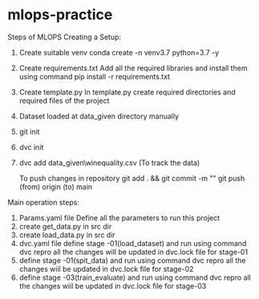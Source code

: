 # mlops-practice
Steps of MLOPS
Creating a Setup:
1. Create suitable venv
conda create -n venv3.7 python=3.7 -y

2. Create requirements.txt
Add all the required libraries and install them using command
pip install -r requirements.txt

3. Create template.py
In template.py create required directories and required files of the project

4. Dataset loaded at data_given directory manually

5. git init

6. dvc init

7. dvc add data_given\winequality.csv (To track the data)

   To push changes in repository 
   git add . && git commit -m "<message>"
   git push (from) origin (to) main

Main operation steps:
1. Params.yaml file
Define all the parameters to run this project
2. create get_data.py in src dir
3. create load_data.py in src dir
4. dvc.yaml file
define stage -01(load_dataset) and run using command dvc repro
all the changes will be updated in dvc.lock file for stage-01
5. define stage -01(spit_data) and run using command dvc repro
all the changes wiil be updated in dvc.lock file for stage-02
6. define stage -03(train_evaluate) and run using command dvc repro
all the changes wiil be updated in dvc.lock file for stage-03
